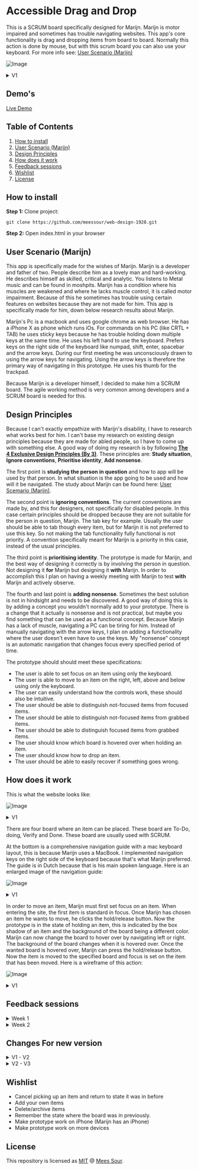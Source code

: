# Accessible Drag and Drop
This is a SCRUM board specifically designed for Marijn. Marijn is motor impaired and sometimes has trouble navigating websites. This app's core functionality is drag and dropping items from board to board. Normally this action is done by mouse, but with this scrum board you can also use your keyboard. For more info see: [User Scenario (Marijn)](#user-scenario-marijn)

![Image](./docs/img/overview-v2.png)

<details>  
    <summary>V1</summary>
    
![Image](./docs/img/overview.png)

</details>  


## Demo's

[Live Demo](https://meessour.github.io/web-design-1920/)

## Table of Contents
1. [How to install](#How-to-install)
2. [User Scenario (Marijn)](#user-scenario-marijn)
3. [Design Principles](#Design-Principles)
4. [How does it work](#How-does-it-work)
5. [Feedback sessions](#Feedback-sessions)
6. [Wishlist](#Wishlist)
7. [License](#License)

## How to install

**Step 1:** Clone project:
```git
git clone https://github.com/meessour/web-design-1920.git
```

**Step 2:** Open index.html in your browser

## User Scenario (Marijn)
This app is specifically made for the wishes of Marijn. Marijn is a developer and father of two. People describe him as a lovely man and hard-working. He describes himself as skilled, critical and analytic. You listens to Metal music and can be found in moshpits. Marijn has a condition where his muscles are weakened and where he lacks muscle control, it is called motor impairment. Because of this he sometimes has trouble using certain features on websites because they are not made for him. This app is specifically made for him, down below research results about Marijn.
 
Marijn's Pc is a macbook and uses google chrome as web browser. He has a iPhone X as phone which runs iOs. For commands on his PC (like CRTL + TAB) he uses sticky keys because he has trouble holding down multiple keys at the same time. He uses his left hand to use the keyboard. Prefers keys on the right side of the keyboard like numpad, shift, enter, spacebar and the arrow keys. During our first meeting he was unconsciously drawn to using the arrow keys for navigating. Using the arrow keys is therefore the primary way of navigating in this prototype. He uses his thumb for the trackpad.

Because Marijn is a developer himself, I decided to make him a SCRUM board. The agile working method is very common among developers and a SCRUM board is needed for this.

## Design Principles
Because I can't exactly empathize with Marijn's disability, I have to research what works best for him. I can't base my research on existing design principles because they are made for abled people, so I have to come up with something else. A good way of doing my research is by following [**The 4 Exclusive Design Principles (By 3)**](https://exclusive-design.vasilis.nl/). These principles are: **Study situation**, **Ignore conventions**, **Prioritise identity**, **Add nonsense**.

The first point is **studying the person in question** and how to app will be used by that person. In what situation is the app going to be used and how will it be navigated. The study about Marijn can be found here: [User Scemario (Marijn)](#user-scenario-marijn).

The second point is **ignoring conventions**. The current conventions are made by, and this for designers, not specifically for disabled people. In this case certain principles should be dropped because they are not suitable for the person in question, Marijn. The tab key for example. Usually the user should be able to tab though every item, but for Marijn it is not preferred to use this key. So not making the tab functionality fully functional is not priority. A convention specifically meant for Marijn is a priority in this case, instead of the usual principles.

The third point is **prioritising identity**. The prototype is made for Marijn, and the best way of designing it correctly is by involving the person in question. Not designing it **for** Marijn but designing it **with** Marijn. In order to accomplish this I plan on having a weekly meeting with Marijn to test **with** Marijn and actively observe.

The fourth and last point is **adding nonsense**. Sometimes the best solution is not in hindsight and needs to be discovered. A good way of doing this is by adding a concept you wouldn't normally add to your prototype. There is a change that it actually is nonsense and is not practical, but maybe you find something that can be used as a functional concept. Because Marijn has a lack of muscle, navigating a PC can be tiring for him. Instead of manually navigating with the arrow keys, I plan on adding a functionality where the user doesn't even have to use the keys. My "nonsense" concept is an automatic navigation that changes focus every specified period of time.

The prototype should should meet these specifications:
* The user is able to set focus on an item using only the keyboard.
* The user is able to move to an item on the right, left, above and below using only the keyboard.
* The user can easily understand how the controls work, these should also be intuitive.
* The user should be able to distinguish not-focused items from focused items.
* The user should be able to distinguish not-focused items from grabbed items.
* The user should be able to distinguish focused items from grabbed items.
* The user should know which board is hovered over when holding an item.
* The user should know how to drop an item.
* The user should be able to easily recover if something goes wrong.

## How does it work
This is what the website looks like:

![Image](./docs/img/overview-v2.png)

<details>  
    <summary>V1</summary>
    
![Image](./docs/img/overview.png)

</details>  


There are four board where an item can be placed. These board are To-Do, doing, Verify and Done. These board are usually used with SCRUM. 

At the bottom is a comprehensive navigation guide with a mac keyboard layout, this is because Marijn uses a MacBook. I implemented navigation keys on the right side of the keyboard because that's what Marijn preferred. The guide is in Dutch because that is his main spoken language. Here is an enlarged image of the navigation guide:

![Image](./docs/img/navigation_explantation-v2.png)

<details>  
    <summary>V1</summary>
    
![Image](./docs/img/navigation_explantation.png)

</details>  

In order to move an item, Marijn must first set focus on an item. When entering the site, the first item is standard in focus. Once Marijn has chosen an item he wants to move, he clicks the hold/release button. Now the prototype is in the state of holding an item, this is indicated by the box shadow of an item and the background of the board being a different color. Marijn can now change the board to hover over by navigating left or right. The background of the board changes when it is hovered over. Once the wanted board is hovered over, Marijn can press the hold/release button. Now the item is moved to the specified board and focus is set on the item that has been moved. Here is a wireframe of this action:

![Image](./docs/img/moving_item-v2.png)

<details>  
    <summary>V1</summary>
    
![Image](./docs/img/moving_item.png)

</details>  

## Feedback sessions

<details>  
    <summary>Week 1</summary>
    
#### Questions and answers

* Would you like to see a different set of keybindings?
    * Yes, I'd like to see the key combination HJKL. It is a classic way of navigating via keyboard"

* Should I remove one or more sets of keybindings?
    * No, you can keep the current keybindings.
    
    During the test I saw that his laptop (Macbook Pro) did not have a numpad. This meant that those keybindings were not able to be used by him. In the first version of my prototype I had a image of a Mac keyboard and a corresponding legend with all the controls. I used a keyboard iamge WITH numpad, in the next version of the prototype I will use an image that perfectly matches his current keyboard layout. This way it is even more personalised. 

#### Improvements for V2 of the prototype
Here are points listed from own observations, feedback from Marijn for me and feedback from Marijn to other's. These are the points that I got from my own questions, but also from observing him via webcam and feedback he gave to others.

* Add the HJKL key bindings
* Simplify the key bindings guide at the bottom of the screen. In version 2, the WASD and numpad bindings will be removed.
* Change the keyboard used in the guide in order to match his personal keyboard layout.
* Add the functionality to move items up and down in the same board.
* The shifting colors while an item is in focus was distracting and should be changed.
* Colors during animations/interactions are distracting and should be removed
* Change the overall color pallet to something "punk" (A term Vasilis used) or something more darker. He likes the music genre: "metal", where dark color are a common theme, so that's something to be aware of.
* He had to laugh at metal/punk-related styling so I will add something related to this. My plan is to add a .favicon that is related to that.

#### Extra things I observed

At almost every test he was drawn to the arrow keys and those keys seemed familiar to him. This may also be the case for other people, so using these bindings seemed really good! User tests with other people should be done to verify this.

Initially I wanted to enlarge the size of fonts and components in the prototype, but I changed my mind after the tests. In more than half of the others feedback he mentioned that visual properties were too large. He also didn't give me feedback related to the size of the UI, so I wont change that in version 2.

</details>

<details>  
    <summary>Week 2</summary>
    
#### Questions and answers

* How do you like the new color scheme of the app?
    - I think it looks good
* What do you think of the new random button?
    - I think It's a fun feature  
* Is there anything you would change for the current design?
    - No, it looks good with the new color palette 
* Was/is it clear what all the controls are?
    - Yes, the controls are clear.
* Last week you told me that you didn't like the shifting colors on focused items, is the current implementation to your liking?
    - Yes, it is much less distracting now.
* Last week you told me that you want to see a functionality to move items up and down in a board, is the current implementation to your liking?
    - Yes, but items do not wrap around when I reach the bottom/top. It does wrap around when I am not holding an item. I would like to see consistency in this feature.
* What do you think of the favicon/app icon?
    - It is fun.
    
#### Extra things I observed

Concerning the random key feature; Marijn said he had to try a few times to get an item to the right board, but he thinks the feature is fun. Also, the first 30 seconds I didn't have my microphone working and he  quickly found out, by himself, how to random key feature works. This means he found the controls by himself and understands what it does without having to explain it. At last, he had to laugh when he tried the feature for the first time, i'm happy he did.

Marijn told me he liked the small guide on the bottom of the screen, but he would've preferred if the menu hides it self after a few seconds. And be able to show the menu again with the keybind "SHIFT + FORWARD SLASH" (question mark).

#### Improvements for V3 of the prototype

* Be able to wrap a grabbed item around when moving up and down.
* Let the board hide it self after a period of time.
* Be able to hide/show the control guide with the command: SHIFT + FORWARD SLASH.

</details>


## Changes For new version

<details>  
    <summary>V1 - V2</summary>


Every change made here is from the feedback I got during week 1. Go to [Feedback sessions](#Feedback-sessions) week 1 to see the results of this test
    
#### Changed keybindings
I added the keybindings HJKL as extra navigation way. 
* H represents **Navigate left**
* J represents **Navigate down**
* K represents **Navigate up**
* L represents **Navigate rigth**

Source: [Wikipedia HJKL keys](https://en.wikipedia.org/wiki/Arrow_keys#HJKL_keys).

I removed the numpad keybindings and the WASD keybindings.

This is what the new layout looks like:

![Image](./docs/img/navigation_explantation-v2.png)

<details>  
    <summary>V1</summary>
    
![Image](./docs/img/navigation_explantation.png)

</details>  

#### Changed color pallet
The overall color scheme in V2 of the prototype is a bit darker.

![Image](./docs/img/overview-v2.png)

<details>  
    <summary>V1</summary>
    
![Image](./docs/img/overview.png)

</details>  

#### Changed focus/grabbed state style
I changed the look of the hover and grabbed state. The new focus state won't shift colors from blue to red. It is now just solid mint green:

![Image](docs/img/focus-v2.png)

<details>  
    <summary>V1</summary>
    
![Image](docs/img/focus-v1.png)

</details>  

The grab state now has a mint green box-shadow:

![Image](docs/img/grab-v2.png)

<details>  
    <summary>V1</summary>
    
![Image](docs/img/grab-v1.png)

</details>

#### Added functionality to move items up and down

Items can now be moved up and down in a board:

![Image](./docs/img/moving_item-up.png)
  
#### Added .favicon
I added a favicon with a punk/rock style as an "easteregg"

![Image](docs/img/punk.png)

#### (Nonsense) Added functionality to randomly place an item
By pressing one of the random key (bound to the key: "KeyR"), you can place the currently selected/grabbed item on a random board. A random board node is generated from a predefined list. If the randomly generated board node is the current focused board node, then another random board is generated. Eventually the selected/grabbed item is moved to that board.

```javascript
let randomBoardNode;

do {
    // Get a random board node. Repeat if board is the same as the current selected board
    randomBoardNode = boardNodes[Math.floor(Math.random() * boardNodes.length)];
} while (randomBoardNode === currentFocusedBoardNode);
```

![Image](docs/img/randomKeyGuide.png)

</details>  

<details>  
    <summary>V2 - V3</summary>

## Changes from V2 to V3

Every change made here is from the feedback I got during week 2. Go to [Feedback sessions](#Feedback-sessions) week 2 to see the results of this test

#### Keyboard hide/show feature
Marijn requested to hide the keyboard after a while. He said that he knew the controls already and it was unnecessary to keep on the screen. Now the "guide" hide itself after 5 seconds.

```javascript
setTimeout(function () {
document.getElementById("explanation-board").style.animation = "hideGuideElementVisibility 2s forwards";

}, 5000);
```

To show the guide again (or to hide it), the question mark needs to be clicked. This can be performed by pressing "SHIFT + /". I asked Marijn what keybinding he would like, and this is what he came up with.

![Image](docs/img/guide-hide.gif)

#### Wrap items around on same board
Previously it wasn't possible to wrap items around vertically while holding an item. Now this is possible. I need to do a check if another item is present in the board, otherwise there is nothing to wrap around. This is the code for checking that:

```javascript
// A check if another element is present in the current board
else if (currentLiftedItemNode.nextElementSibling) {
    currentFocusedBoardNode.appendChild(currentLiftedItemNode)
}
```

![Image](docs/img/wrap-aounrd.gif)

</details>  


## Wishlist
* Cancel picking up an item and return to state it was in before
* Add your own items
* Delete/archive items
* Remember the state where the board was in previously.
* Make prototype work on iPhone (Marijn has an iPhone)
* Make prototype work on more devices

## License
This repository is licensed as [MIT](LICENSE) @ [Mees Sour](https://github.com/meessour).
